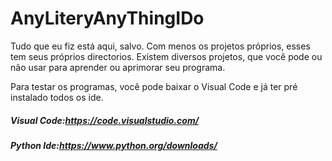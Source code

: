 # AnyLiteryAnyThingIDo
Tudo que eu fiz está aqui, salvo. Com menos os projetos próprios, esses tem seus próprios directorios.
Existem diversos projetos, que você pode ou não usar para aprender ou aprimorar seu programa.

Para testar os programas, você pode baixar o Visual Code e já ter pré instalado todos os ide.
##### Visual Code:https://code.visualstudio.com/
##### Python Ide:https://www.python.org/downloads/
 
